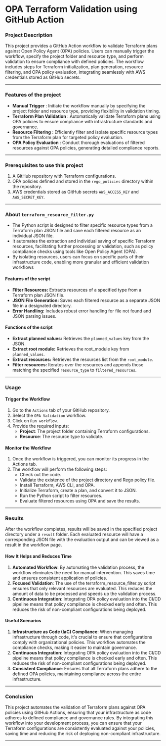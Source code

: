 # OPA Terraform Validation using GitHub Action

### Project Description

This project provides a GitHub Action workflow to validate Terraform plans against Open Policy Agent (OPA) policies. Users can manually trigger the workflow, specify the project folder and resource type, and perform validation to ensure compliance with defined policies. The workflow includes steps for Terraform initialization, plan generation, resource filtering, and OPA policy evaluation, integrating seamlessly with AWS credentials stored as GitHub secrets.

---

### Features of the project

- **Manual Trigger**            : Initiate the workflow manually by specifying the project folder and resource type, providing flexibility in validation timing.
- **Terraform Plan Validation** : Automatically validate Terraform plans using OPA policies to ensure compliance with infrastructure standards and governance.
- **Resource Filtering**        : Efficiently filter and isolate specific resource types from the Terraform plan for targeted policy evaluation.
- **OPA Policy Evaluation**     : Conduct thorough evaluations of filtered resources against OPA policies, generating detailed compliance reports.

---

### Prerequisites to use this project

1.  A GitHub repository with Terraform configurations.
2.  OPA policies defined and stored in the `rego_policies` directory within the repository.
3.  AWS credentials stored as GitHub secrets `AWS_ACCESS_KEY` and `AWS_SECRET_KEY`.

---

### About `terraform_resource_filter.py`

-   The Python script is designed to filter specific resource types from a Terraform plan JSON file and save each filtered resource as an individual JSON file. 
-   It automates the extraction and individual saving of specific Terraform resources, facilitating further processing or validation, such as policy compliance checks using tools like Open Policy Agent (OPA). 
-   By isolating resources, users can focus on specific parts of their infrastructure code, enabling more granular and efficient validation workflows

#### Features of the script

-   **Filter Resources:** Extracts resources of a specified type from a Terraform plan JSON file.
-   **JSON File Generation:** Saves each filtered resource as a separate JSON file in a designated directory.
-   **Error Handling:** Includes robust error handling for file not found and JSON parsing issues.

#### Functions of the script

-   **Extract planned values:** Retrieves the `planned_values` key from the JSON.
-   **Extract root module:** Retrieves the root_module key from `planned_values`.
-   **Extract resources:** Retrieves the resources list from the `root_module`.
-   **Filter resources:** Iterates over the resources and appends those matching the specified `resource_type` to `filtered_resources`.

---

### Usage

#### Trigger the Workflow

1.  Go to the `Actions` tab of your GitHub repository.
2.  Select the `OPA Validation` workflow.
3.  Click on `Run workflow`.
4.  Provide the required inputs:
    -   **Project**: The project folder containing Terraform configurations.
    -   **Resource**: The resource type to validate.

#### Monitor the Workflow

1.  Once the workflow is triggered, you can monitor its progress in the Actions tab.
2.  The workflow will perform the following steps:
    -   Check out the code.
    -   Validate the existence of the project directory and Rego policy file.
    -   Install Terraform, AWS CLI, and OPA.
    -   Initialize Terraform, create a plan, and convert it to JSON.
    -   Run the Python script to filter resources.
    -   Evaluate filtered resources using OPA and save the results.

---

### Results

After the workflow completes, results will be saved in the specified project directory under a `result` folder. Each evaluated resource will have a corresponding JSON file with the evaluation output and can be viewed as a result in the workflow page.

#### How It Helps and Reduces Time

1.  **Automated Workflow**: By automating the validation process, the workflow eliminates the need for manual intervention. This saves time and ensures consistent application of policies.
2.  **Focused Validation**: The use of the terraform_resource_filter.py script ensures that only relevant resources are evaluated. This reduces the amount of data to be processed and speeds up the validation process.
3.  **Continuous Integration**: Integrating OPA policy evaluation into the CI/CD pipeline means that policy compliance is checked early and often. This reduces the risk of non-compliant configurations being deployed.

#### Useful Scenarios

1.  **Infrastructure as Code (IaC) Compliance**: When managing infrastructure through code, it's crucial to ensure that configurations comply with organizational policies. This workflow automates the compliance checks, making it easier to maintain governance.
2.  **Continuous Integration**: Integrating OPA policy evaluation into the CI/CD pipeline means that policy compliance is checked early and often. This reduces the risk of non-compliant configurations being deployed.
3.  **Consistent Compliance**: Ensures that all Terraform plans adhere to the defined OPA policies, maintaining compliance across the entire infrastructure.
---

### Conclusion

This project automates the validation of Terraform plans against OPA policies using GitHub Actions, ensuring that your infrastructure as code adheres to defined compliance and governance rules.
By integrating this workflow into your development process, you can ensure that your Terraform configurations are consistently evaluated against your policies, saving time and reducing the risk of deploying non-compliant infrastructure.

---
